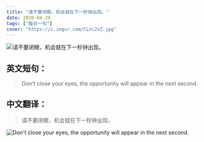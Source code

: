 ```yaml
---
title: "请不要闭眼，机会就在下一秒钟出现。"
date: 2020-04-29
tags: ["每日一句"]
cover: "https://i.imgur.com/CLnc2vZ.jpg"
---
```


![请不要闭眼，机会就在下一秒钟出现。](https://i.imgur.com/AVxJX5P.jpg)

## 英文短句：
> Don't close your eyes, the opportunity will appear in the next second.

<!--more-->

## 中文翻译：
> 请不要闭眼，机会就在下一秒钟出现。

![Don't close your eyes, the opportunity will appear in the next second.](https://i.imgur.com/i0DLfBB.jpg)

